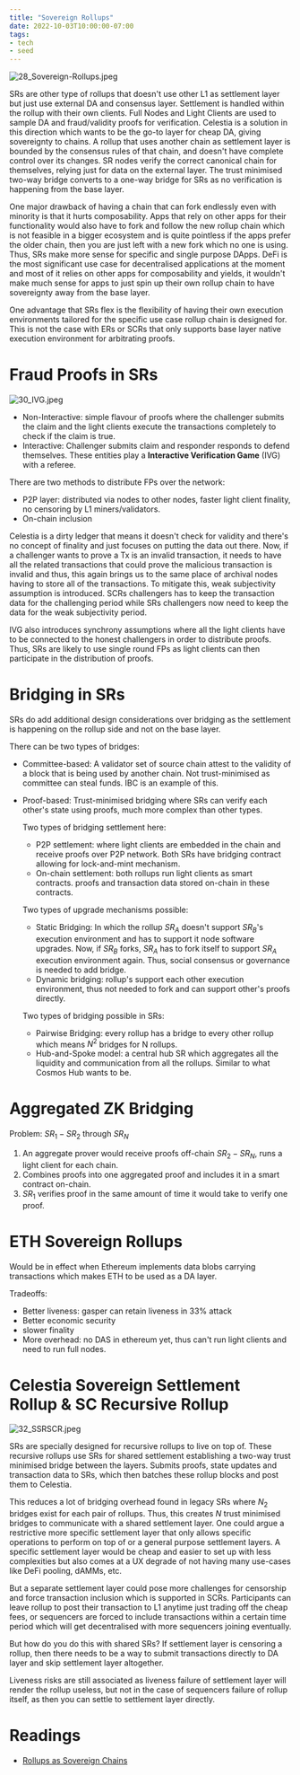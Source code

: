```yaml
---
title: "Sovereign Rollups"
date: 2022-10-03T10:00:00-07:00
tags:
- tech
- seed
---
```


![28_Sovereign-Rollups.jpeg](thoughts/images/28_Sovereign-Rollups.jpg)

SRs are other type of rollups that doesn't use other L1 as settlement layer but just use external DA and consensus layer. Settlement is handled within the rollup with their own clients. Full Nodes and Light Clients are used to sample DA and fraud/validity proofs for verification. Celestia is a solution in this direction which wants to be the go-to layer for cheap DA, giving sovereignty to chains. A rollup that uses another chain as settlement layer is bounded by the consensus rules of that chain, and doesn't have complete control over its changes. SR nodes verify the correct canonical chain for themselves, relying just for data on the external layer. The trust minimised two-way bridge converts to a one-way bridge for SRs as no verification is happening from the base layer.

One major drawback of having a chain that can fork endlessly even with minority is that it hurts composability. Apps that rely on other apps for their functionality would also have to fork and follow the new rollup chain which is not feasible in a bigger ecosystem and is quite pointless if the apps prefer the older chain, then you are just left with a new fork which no one is using. Thus, SRs make more sense for specific and single purpose DApps. DeFi is the most significant use case for decentralised applications at the moment and most of it relies on other apps for composability and yields, it wouldn't make much sense for apps to just spin up their own rollup chain to have sovereignty away from the base layer.

One advantage that SRs flex is the flexibility of having their own execution environments tailored for the specific use case rollup chain is designed for. This is not the case with ERs or SCRs that only supports base layer native execution environment for arbitrating proofs.

# Fraud Proofs in SRs

![30_IVG.jpeg](thoughts/images/30_IVG.jpg)

- Non-Interactive: simple flavour of proofs where the challenger submits the claim and the light clients execute the transactions completely to check if the claim is true.
- Interactive: Challenger submits claim and responder responds to defend themselves. These entities play a **Interactive Verification Game** (IVG) with a referee.

There are two methods to distribute FPs over the network:

- P2P layer: distributed via nodes to other nodes, faster light client finality, no censoring by L1 miners/validators.
- On-chain inclusion

Celestia is a dirty ledger that means it doesn't check for validity and there's no concept of finality and just focuses on putting the data out there. Now, if a challenger wants to prove a Tx is an invalid transaction, it needs to have all the related transactions that could prove the malicious transaction is invalid and thus, this again brings us to the same place of archival nodes having to store all of the transactions. To mitigate this, weak subjectivity assumption is introduced. SCRs challengers has to keep the transaction data for the challenging period while SRs challengers now need to keep the data for the weak subjectivity period.

IVG also introduces synchrony assumptions where all the light clients have to be connected to the honest challengers in order to distribute proofs. Thus, SRs are likely to use single round FPs as light clients can then participate in the distribution of proofs.

# Bridging in SRs

SRs do add additional design considerations over bridging as the settlement is happening on the rollup side and not on the base layer.

There can be two types of bridges:

- Committee-based: A validator set of source chain attest to the validity of a block that is being used by another chain. Not trust-minimised as committee can steal funds. IBC is an example of this.
- Proof-based: Trust-minimised bridging where SRs can verify each other's state using proofs, much more complex than other types.

   Two types of bridging settlement here:

   - P2P settlement: where light clients are embedded in the chain and receive proofs over P2P network. Both SRs have bridging contract allowing for lock-and-mint mechanism.
   - On-chain settlement: both rollups run light clients as smart contracts. proofs and transaction data stored on-chain in these contracts.

   Two types of upgrade mechanisms possible:

   - Static Bridging: In which the rollup $SR_A$ doesn't support $SR_B$'s execution environment and has to support it node software upgrades. Now, if $SR_B$ forks, $SR_A$ has to fork itself to support $SR_A$ execution environment again. Thus, social consensus or governance is needed to add bridge.
   - Dynamic bridging: rollup's support each other execution environment, thus not needed to fork and can support other's proofs directly.

   Two types of bridging possible in SRs:

   - Pairwise Bridging: every rollup has a bridge to every other rollup which means $N^2$ bridges for N rollups.
   - Hub-and-Spoke model: a central hub SR which aggregates all the liquidity and communication from all the rollups. Similar to what Cosmos Hub wants to be.

# Aggregated ZK Bridging

Problem: $SR_1 - SR_2$ through $SR_N$

1. An aggregate prover would receive proofs off-chain $SR_2 - SR_N$, runs a light client for each chain.
2. Combines proofs into one aggregated proof and includes it in a smart contract on-chain.
3. $SR_1$ verifies proof in the same amount of time it would take to verify one proof.

# ETH Sovereign Rollups

Would be in effect when Ethereum implements data blobs carrying transactions which makes ETH to be used as a DA layer.

Tradeoffs:

- Better liveness: gasper can retain liveness in 33% attack
- Better economic security
- slower finality
- More overhead: no DAS in ethereum yet, thus can't run light clients and need to run full nodes.

# Celestia Sovereign Settlement Rollup & SC Recursive Rollup

![32_SSRSCR.jpeg](thoughts/images/32_SSRSCR.jpeg)

SRs are specially designed for recursive rollups to live on top of. These recursive rollups use SRs for shared settlement establishing a two-way trust minimised bridge between the layers. Submits proofs, state updates and transaction data to SRs, which then batches these rollup blocks and post them to Celestia.

This reduces a lot of bridging overhead found in legacy SRs where $N_2$ bridges exist for each pair of rollups. Thus, this creates $N$ trust minimised bridges to communicate with a shared settlement layer. One could argue a restrictive more specific settlement layer that only allows specific operations to perform on top of or a general purpose settlement layers. A specific settlement layer would be cheap and easier to set up with less complexities but also comes at a UX degrade of not having many use-cases like DeFi pooling, dAMMs, etc.

But a separate settlement layer could pose more challenges for censorship and force transaction inclusion which is supported in SCRs. Participants can leave rollup to post their transaction to L1 anytime just trading off the cheap fees, or sequencers are forced to include transactions within a certain time period which will get decentralised with more sequencers joining eventually.

But how do you do this with shared SRs? If settlement layer is censoring a rollup, then there needs to be a way to submit transactions directly to DA layer and skip settlement layer altogether.

Liveness risks are still associated as liveness failure of settlement layer will render the rollup useless, but not in the case of sequencers failure of rollup itself, as then you can settle to settlement layer directly.

# Readings

- [Rollups as Sovereign Chains](https://blog.celestia.org/sovereign-rollup-chains/)
